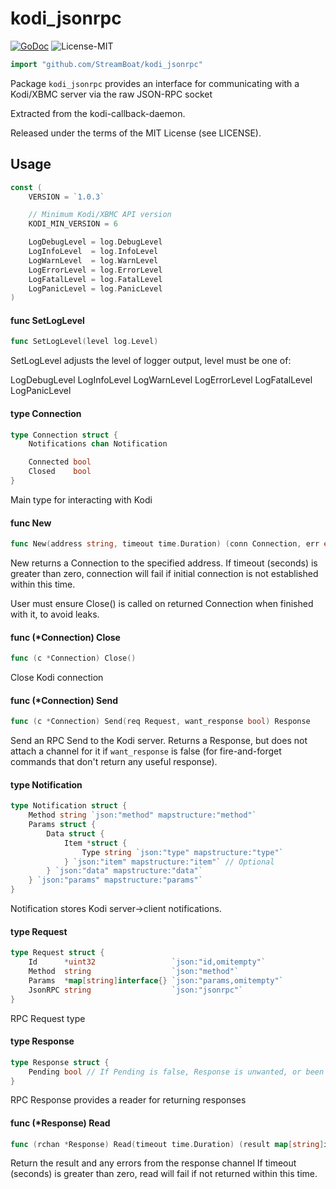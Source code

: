 # kodi\_jsonrpc
[![GoDoc](https://godoc.org/github.com/StreamBoat/kodi_jsonrpc?status.svg)](http://godoc.org/github.com/StreamBoat/kodi_jsonrpc) ![License-MIT](http://img.shields.io/badge/license-MIT-red.svg)
```go
import "github.com/StreamBoat/kodi_jsonrpc"
```

Package `kodi_jsonrpc` provides an interface for communicating with a Kodi/XBMC
server via the raw JSON-RPC socket

Extracted from the kodi-callback-daemon.

Released under the terms of the MIT License (see LICENSE).

## Usage

```go
const (
	VERSION = `1.0.3`

	// Minimum Kodi/XBMC API version
	KODI_MIN_VERSION = 6

	LogDebugLevel = log.DebugLevel
	LogInfoLevel  = log.InfoLevel
	LogWarnLevel  = log.WarnLevel
	LogErrorLevel = log.ErrorLevel
	LogFatalLevel = log.FatalLevel
	LogPanicLevel = log.PanicLevel
)
```

#### func  SetLogLevel

```go
func SetLogLevel(level log.Level)
```
SetLogLevel adjusts the level of logger output, level must be one of:

LogDebugLevel LogInfoLevel LogWarnLevel LogErrorLevel LogFatalLevel
LogPanicLevel

#### type Connection

```go
type Connection struct {
	Notifications chan Notification

	Connected bool
	Closed    bool
}
```

Main type for interacting with Kodi

#### func  New

```go
func New(address string, timeout time.Duration) (conn Connection, err error)
```
New returns a Connection to the specified address. If timeout (seconds) is
greater than zero, connection will fail if initial connection is not established
within this time.

User must ensure Close() is called on returned Connection when finished with it,
to avoid leaks.

#### func (\*Connection) Close

```go
func (c *Connection) Close()
```
Close Kodi connection

#### func (\*Connection) Send

```go
func (c *Connection) Send(req Request, want_response bool) Response
```
Send an RPC Send to the Kodi server. Returns a Response, but does not attach a
channel for it if `want_response` is false (for fire-and-forget commands that
don't return any useful response).

#### type Notification

```go
type Notification struct {
	Method string `json:"method" mapstructure:"method"`
	Params struct {
		Data struct {
			Item *struct {
				Type string `json:"type" mapstructure:"type"`
			} `json:"item" mapstructure:"item"` // Optional
		} `json:"data" mapstructure:"data"`
	} `json:"params" mapstructure:"params"`
}
```

Notification stores Kodi server->client notifications.

#### type Request

```go
type Request struct {
	Id      *uint32                 `json:"id,omitempty"`
	Method  string                  `json:"method"`
	Params  *map[string]interface{} `json:"params,omitempty"`
	JsonRPC string                  `json:"jsonrpc"`
}
```

RPC Request type

#### type Response

```go
type Response struct {
	Pending bool // If Pending is false, Response is unwanted, or been consumed
}
```

RPC Response provides a reader for returning responses

#### func (\*Response) Read

```go
func (rchan *Response) Read(timeout time.Duration) (result map[string]interface{}, err error)
```
Return the result and any errors from the response channel If timeout (seconds)
is greater than zero, read will fail if not returned within this time.
